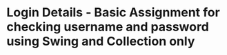 # Login Details - Basic Assignment for checking username and password using Swing and Collection only
